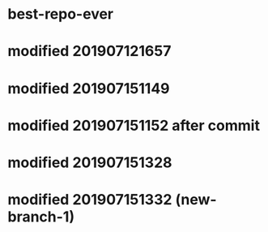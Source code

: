 # best-repo-ever
# modified 201907121657
# modified 201907151149
# modified 201907151152 after commit
# modified 201907151328
# modified 201907151332 (new-branch-1)

